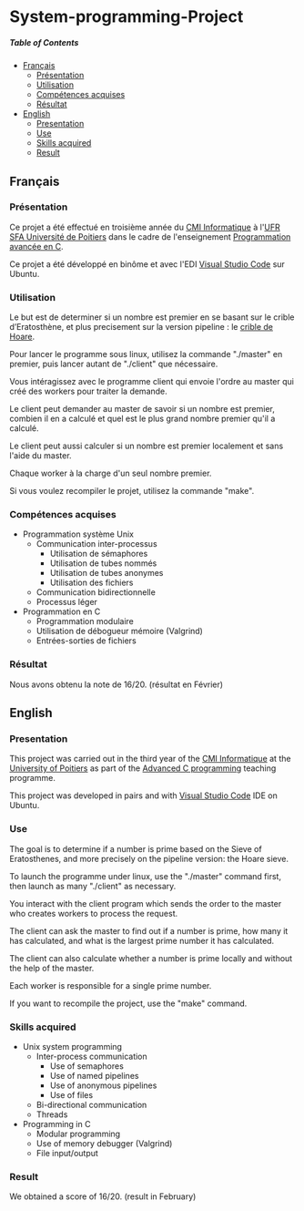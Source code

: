 # System-programming-Project

##### Table of Contents
* [Français](#fr)
  * [Présentation](#fr_pr)
  * [Utilisation](#fr_ut)
  * [Compétences acquises](#fr_cp)
  * [Résultat](#fr_rs)
* [English](#en)
  * [Presentation](#en_pr)
  * [Use](#en_u)
  * [Skills acquired](#en_sk)
  * [Result](#en_rs)

<a name="fr"/>

## Français

<a name="fr_pr"/>

### Présentation

Ce projet a été effectué en troisième année du [CMI Informatique](http://formations.univ-poitiers.fr/fr/index/autre-diplome-niveau-master-AM/autre-diplome-niveau-master-AM/cmi-informatique-JD2XQGVY.html) à l'[UFR SFA Université de Poitiers](https://sfa.univ-poitiers.fr/) dans le cadre de l'enseignement [Programmation avancée en C](http://formations.univ-poitiers.fr/fr/index/autre-diplome-niveau-master-AM/autre-diplome-niveau-master-AM/cmi-informatique-JD2XQGVY/specialite-s5-JD2XSMB7/programmation-avancee-en-c-JBI8HO7J.html).

Ce projet a été développé en binôme et avec l'EDI [Visual Studio Code](https://code.visualstudio.com/) sur Ubuntu.

<a name="fr_ut"/>

### Utilisation

Le but est de determiner si un nombre est premier en se basant sur le crible d’Eratosthène, et plus precisement sur la version pipeline : le [crible de Hoare](https://fr.wikipedia.org/wiki/Crible_d'%C3%89ratosth%C3%A8ne#Version_pipe-line_:_le_Crible_de_Hoare_(1978)).

Pour lancer le programme sous linux, utilisez la commande "./master" en premier, puis lancer autant de "./client" que nécessaire.

Vous intéragissez avec le programme client qui envoie l'ordre au master qui créé des workers pour traiter la demande.

Le client peut demander au master de savoir si un nombre est premier, combien il en a calculé et quel est le plus grand nombre premier qu'il a calculé.

Le client peut aussi calculer si un nombre est premier localement et sans l'aide du master.

Chaque worker à la charge d'un seul nombre premier.

Si vous voulez recompiler le projet, utilisez la commande "make".

<a name="fr_cp"/>

### Compétences acquises

* Programmation système Unix
  * Communication inter-processus
    * Utilisation de sémaphores
    * Utilisation de tubes nommés
    * Utilisation de tubes anonymes
    * Utilisation des fichiers
  * Communication bidirectionnelle
  * Processus léger
* Programmation en C
  * Programmation modulaire
  * Utilisation de débogueur mémoire (Valgrind)
  * Entrées-sorties de fichiers

<a name="fr_rs"/>

### Résultat

Nous avons obtenu la note de 16/20. (résultat en Février)

<a name="en"/>

## English

<a name="en_pr"/>

### Presentation

This project was carried out in the third year of the [CMI Informatique](http://formations.univ-poitiers.fr/fr/index/autre-diplome-niveau-master-AM/autre-diplome-niveau-master-AM/cmi-informatique-JD2XQGVY.html) at the [University of Poitiers](https://www.univ-poitiers.fr/en/) as part of the [Advanced C programming](http://formations.univ-poitiers.fr/fr/index/autre-diplome-niveau-master-AM/autre-diplome-niveau-master-AM/cmi-informatique-JD2XQGVY/specialite-s5-JD2XSMB7/programmation-avancee-en-c-JBI8HO7J.html) teaching programme.

This project was developed in pairs and with [Visual Studio Code](https://code.visualstudio.com/) IDE on Ubuntu.

<a name="en_u"/>

### Use

The goal is to determine if a number is prime based on the Sieve of Eratosthenes, and more precisely on the pipeline version: the Hoare sieve.

To launch the programme under linux, use the "./master" command first, then launch as many "./client" as necessary.

You interact with the client program which sends the order to the master who creates workers to process the request.

The client can ask the master to find out if a number is prime, how many it has calculated, and what is the largest prime number it has calculated.

The client can also calculate whether a number is prime locally and without the help of the master.

Each worker is responsible for a single prime number.

If you want to recompile the project, use the "make" command.

<a name="en_sk"/>

### Skills acquired

* Unix system programming
  * Inter-process communication
    * Use of semaphores
    * Use of named pipelines
    * Use of anonymous pipelines
    * Use of files
  * Bi-directional communication
  * Threads
* Programming in C
  * Modular programming
  * Use of memory debugger (Valgrind)
  * File input/output
  
<a name="en_rs"/>

### Result

We obtained a score of 16/20. (result in February)
